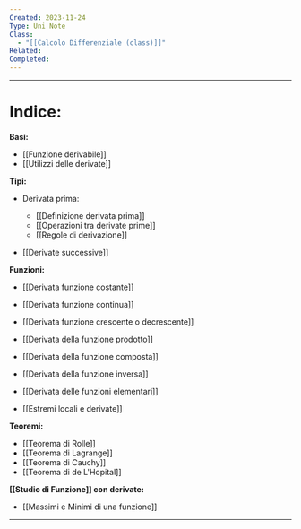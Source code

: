 ```yaml
---
Created: 2023-11-24
Type: Uni Note
Class:
  - "[[Calcolo Differenziale (class)]]"
Related: 
Completed:
---
```

---
# Indice:

**Basi:**
- [[Funzione derivabile]]
- [[Utilizzi delle derivate]]

**Tipi:**
- Derivata prima:
	- [[Definizione derivata prima]]
	- [[Operazioni tra derivate prime]]
	- [[Regole di derivazione]]

- [[Derivate successive]]

**Funzioni:**
- [[Derivata funzione costante]]
- [[Derivata funzione continua]]

- [[Derivata funzione crescente o decrescente]]

- [[Derivata della funzione prodotto]]
- [[Derivata della funzione composta]]
- [[Derivata della funzione inversa]]

- [[Derivata delle funzioni elementari]]

- [[Estremi locali e derivate]]

**Teoremi:**
- [[Teorema di Rolle]]
- [[Teorema di Lagrange]] 
- [[Teorema di Cauchy]]
- [[Teorema di de L'Hopital]]

**[[Studio di Funzione]] con derivate:**
- [[Massimi e Minimi di una funzione]]


---